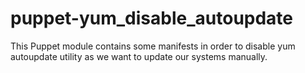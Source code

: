 # puppet-yum_disable_autoupdate

This Puppet module contains some manifests in order to disable yum autoupdate utility as we want to update our systems manually.

